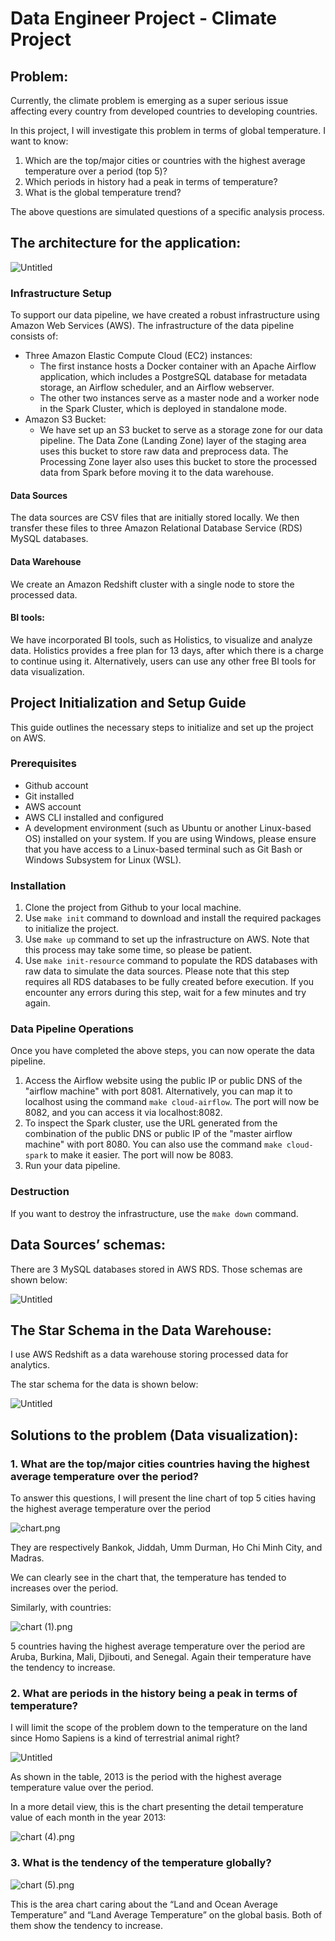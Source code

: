 # Data Engineer Project - Climate Project

## **Problem:**

Currently, the climate problem is emerging as a super serious issue affecting every country from developed countries to developing countries.

In this project, I will investigate this problem in terms of global temperature. I want to know:

1. Which are the top/major cities or countries with the highest average temperature over a period (top 5)?
2. Which periods in history had a peak in terms of temperature?
3. What is the global temperature trend?

The above questions are simulated questions of a specific analysis process.

## The architecture for the application:

![Untitled](Visualization/Untitled.png)

### Infrastructure Setup

To support our data pipeline, we have created a robust infrastructure using Amazon Web Services (AWS). The infrastructure of the data pipeline consists of:

- Three Amazon Elastic Compute Cloud (EC2) instances:
  - The first instance hosts a Docker container with an Apache Airflow application, which includes a PostgreSQL database for metadata storage, an Airflow scheduler, and an Airflow webserver.
  - The other two instances serve as a master node and a worker node in the Spark Cluster, which is deployed in standalone mode.
- Amazon S3 Bucket:
  - We have set up an S3 bucket to serve as a storage zone for our data pipeline. The Data Zone (Landing Zone) layer of the staging area uses this bucket to store raw data and preprocess data. The Processing Zone layer also uses this bucket to store the processed data from Spark before moving it to the data warehouse.

#### Data Sources
The data sources are CSV files that are initially stored locally. We then transfer these files to three Amazon Relational Database Service (RDS) MySQL databases.

#### Data Warehouse
We create an Amazon Redshift cluster with a single node to store the processed data.

#### BI tools:
We have incorporated BI tools, such as Holistics, to visualize and analyze data. Holistics provides a free plan for 13 days, after which there is a charge to continue using it. Alternatively, users can use any other free BI tools for data visualization.

## Project Initialization and Setup Guide

This guide outlines the necessary steps to initialize and set up the project on AWS.

### Prerequisites

- Github account
- Git installed
- AWS account
- AWS CLI installed and configured
- A development environment (such as Ubuntu or another Linux-based OS) installed on your system. If you are using Windows, please ensure that you have access to a Linux-based terminal such as Git Bash or Windows Subsystem for Linux (WSL).

### Installation

1. Clone the project from Github to your local machine.
2. Use `make init` command to download and install the required packages to initialize the project.
3. Use `make up` command to set up the infrastructure on AWS. Note that this process may take some time, so please be patient.
4. Use `make init-resource` command to populate the RDS databases with raw data to simulate the data sources. Please note that this step requires all RDS databases to be fully created before execution. If you encounter any errors during this step, wait for a few minutes and try again.

### Data Pipeline Operations

Once you have completed the above steps, you can now operate the data pipeline.

1. Access the Airflow website using the public IP or public DNS of the "airflow machine" with port 8081. Alternatively, you can map it to localhost using the command `make cloud-airflow`. The port will now be 8082, and you can access it via localhost:8082.
2. To inspect the Spark cluster, use the URL generated from the combination of the public DNS or public IP of the "master airflow machine" with port 8080. You can also use the command `make cloud-spark` to make it easier. The port will now be 8083.
3. Run your data pipeline.

### Destruction

If you want to destroy the infrastructure, use the `make down` command.

## Data Sources’ schemas:

There are 3 MySQL databases stored in AWS RDS. Those schemas are shown below:

![Untitled](Visualization/Untitled%201.png)

## The Star Schema in the Data Warehouse:

I use AWS Redshift as a data warehouse storing processed data for analytics.

The star schema for the data is shown below:

![Untitled](Visualization/Untitled%202.png)

## Solutions to the problem (Data visualization):

### 1. What are the top/major cities countries having the highest average temperature over the period?

To answer this questions, I will present the line chart of top 5 cities having the highest average temperature over the period

![chart.png](Visualization/chart.png)

They are respectively Bankok,  Jiddah, Umm Durman, Ho Chi Minh City, and Madras. 

We can clearly see in the chart that, the temperature has tended to increases over the period. 

Similarly, with countries:

![chart (1).png](Visualization/chart_(1).png)

5 countries having the highest average temperature over the period are Aruba, Burkina, Mali, Djibouti, and Senegal. 
Again their temperature have the tendency to increase.

### 2. What are periods in the history being a peak in terms of temperature?

I will limit the scope of the problem down to the temperature on the land since Homo Sapiens is a kind of terrestrial animal right?

![Untitled](Visualization/Untitled%203.png)

As shown in the table, 2013 is the period with the highest average temperature value over the period.

In  a more detail view, this is the chart presenting the detail temperature value of each month in the year 2013:

![chart (4).png](Visualization/chart_(4).png)

### 3. What is the tendency of the temperature globally?

![chart (5).png](Visualization/chart_(5).png)

This is the area chart caring about the “Land and Ocean Average Temperature” and “Land Average Temperature” on the global basis. Both of them show the tendency to increase.
